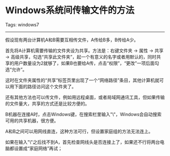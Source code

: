 # Windows系统间传输文件的方法
Tags: windows7

------

假设现有两台计算机A和B需要互相传文件，A传给B多，B传给A少。

 

首先将A计算机需要传输的文件夹设为共享。方法是：右键文件夹 -> 属性 -> 共享 -> 高级共享，勾选“共享此文件夹”，起一个有意义的名字或者用默认的，同时共享的用户数量设为2就够了，如果B也要给A传，点击“权限”，“更改”一项后面勾选“允许”。

 

这时在文件夹属性的“共享”标签页里出现了一个“网络路径”条目，其他计算机就可以用下面的路径访问这个文件夹了。

 

还有其他方法也可以传文件，例如用远程桌面，或者局域网通讯工具，但如果传输的文件量大，共享的方式还是比较方便的。

 

B机器在连接A时，点击Windows键，在搜索栏里输入"\\"，Windows会自动搜索可用的共享机器，很方便。

 

A和B之间可以用网线直连，这种方法可行，但设置家庭组的方法无法连上。

 

如果在输入"\\"之后找不到A，首先检查网线头是否连接上了，如果还不行将两台电脑都设置成“家庭网络”再试；